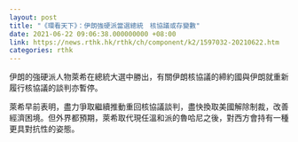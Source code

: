 ```yaml
---
layout: post
title: "《環看天下》：伊朗強硬派當選總統　核協議或存變數"
date: 2021-06-22 09:06:38.000000000 +08:00
link: https://news.rthk.hk/rthk/ch/component/k2/1597032-20210622.htm
categories: rthk
---
```


伊朗的強硬派人物萊希在總統大選中勝出，有關伊朗核協議的締約國與伊朗就重新履行核協議的談判亦暫停。

萊希早前表明，盡力爭取繼續推動重回核協議談判，盡快換取美國解除制裁，改善經濟困境。但外界都預期，萊希取代現任溫和派的魯哈尼之後，對西方會持有一種更具對抗性的姿態。
